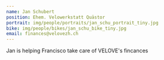 ```yaml
---
name: Jan Schubert
position: Ehem. Velowerkstatt Quästor
portrait: img/people/portraits/jan_schu_portrait_tiny.jpg
bike: img/people/bikes/jan_schu_bike_tiny.jpg
email: finances@velovezh.ch
---
```

Jan is helping Francisco take care of VELOVE's fincances